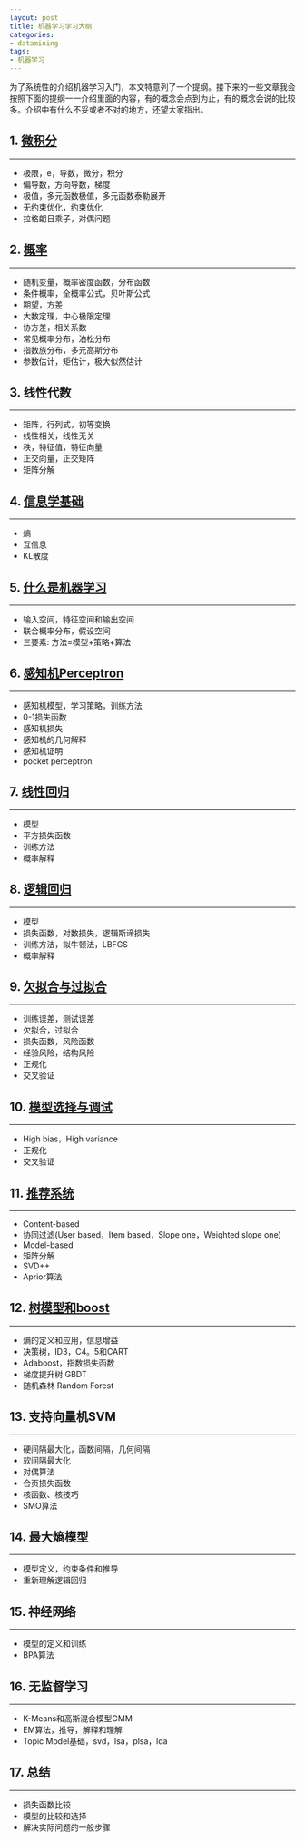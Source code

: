 ```yaml
---
layout: post
title: 机器学习学习大纲
categories:
- datamining
tags:
- 机器学习
---
```



为了系统性的介绍机器学习入门，本文特意列了一个提纲。接下来的一些文章我会按照下面的提纲一一介绍里面的内容，有的概念会点到为止，有的概念会说的比较多。介绍中有什么不妥或者不对的地方，还望大家指出。


## 1. [微积分](/2014/07/caculus/)

-----------

- 极限，e，导数，微分，积分
- 偏导数，方向导数，梯度
- 极值，多元函数极值，多元函数泰勒展开
- 无约束优化，约束优化
- 拉格朗日乘子，对偶问题



## 2. [概率](/2014/07/probability/)

--------------

- 随机变量，概率密度函数，分布函数
- 条件概率，全概率公式，贝叶斯公式
- 期望，方差
- 大数定理，中心极限定理
- 协方差，相关系数
- 常见概率分布，泊松分布
- 指数族分布，多元高斯分布
- 参数估计，矩估计，极大似然估计


## 3. 线性代数

--------------

- 矩阵，行列式，初等变换
- 线性相关，线性无关
- 秩，特征值，特征向量
- 正交向量，正交矩阵
- 矩阵分解


## 4. [信息学基础](/2014/07/information-theory/)

-------------

- 熵
- 互信息
- KL散度



## 5. [什么是机器学习](/2014/07/what-is-machine-learning/)

-------------------

- 输入空间，特征空间和输出空间
- 联合概率分布，假设空间
- 三要素: 方法=模型+策略+算法


## 6. [感知机Perceptron](/2014/08/perceptron/)

--------------------

- 感知机模型，学习策略，训练方法
- 0-1损失函数
- 感知机损失
- 感知机的几何解释
- 感知机证明
- pocket perceptron


## 7. [线性回归](/2014/08/linear-regression/)

-----------

- 模型
- 平方损失函数
- 训练方法
- 概率解释



## 8. [逻辑回归](/2014/08/logistic-regression/)

---------------

- 模型
- 损失函数，对数损失，逻辑斯谛损失
- 训练方法，拟牛顿法，LBFGS
- 概率解释



## 9. [欠拟合与过拟合](/2014/08/under-over-fitting/)

----------------------

- 训练误差，测试误差
- 欠拟合，过拟合
- 损失函数，风险函数
- 经验风险，结构风险
- 正规化
- 交叉验证


## 10. [模型选择与调试](/2014/08/model-selection/)

----------------------

- High bias，High variance
- 正规化
- 交叉验证 



## 11. [推荐系统](/2014/09/recommender-system/)

-------------

- Content-based
- 协同过滤(User based，Item based，Slope one，Weighted slope one)
- Model-based
- 矩阵分解
- SVD++
- Aprior算法



## 12. [树模型和boost](/2014/09/decision-tree/)

----------------------

- 熵的定义和应用，信息增益
- 决策树，ID3，C4。5和CART
- Adaboost，指数损失函数
- 梯度提升树 GBDT
- 随机森林 Random Forest



## 13. 支持向量机SVM

-----------------

- 硬间隔最大化，函数间隔，几何间隔
- 软间隔最大化
- 对偶算法
- 合页损失函数
- 核函数、核技巧
- SMO算法



## 14. 最大熵模型

----------------

- 模型定义，约束条件和推导
- 重新理解逻辑回归



## 15. 神经网络

------------

- 模型的定义和训练
- BPA算法



## 16. 无监督学习

---------------

- K-Means和高斯混合模型GMM
- EM算法，推导，解释和理解
- Topic Model基础，svd，lsa，plsa，lda



## 17. 总结

------------

- 损失函数比较
- 模型的比较和选择
- 解决实际问题的一般步骤
